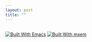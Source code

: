 ```yaml
---
layout: post
title: ""
---
```


##


[![Built With Emacs](https://img.shields.io/badge/built%20with-Emacs-f596aa.svg)](https://www.gnu.org/software/emacs/)
[![Built With mxem](https://img.shields.io/badge/built%20with-mxem-f596aa.svg)](https://gitee.com/re-mx/mxem)
